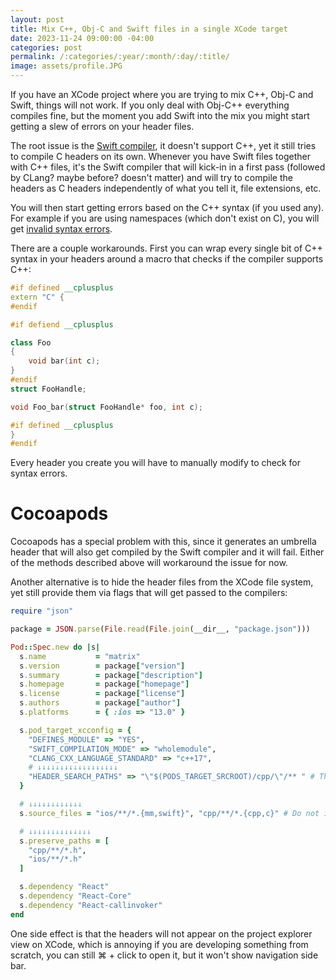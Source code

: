 ```yaml
---
layout: post
title: Mix C++, Obj-C and Swift files in a single XCode target
date: 2023-11-24 09:00:00 -04:00
categories: post
permalink: /:categories/:year/:month/:day/:title/
image: assets/profile.JPG
---
```


If you have an XCode project where you are trying to mix C++, Obj-C and Swift, things will not work. If you only deal with Obj-C++ everything compiles fine, but the moment you add Swift into the mix you might start getting a slew of errors on your header files.

The root issue is the [Swift compiler](https://stackoverflow.com/questions/47788422/cannot-use-namespace-and-cannot-include-standard-c-library-in-my-h-files), it doesn't support C++, yet it still tries to compile C headers on its own. Whenever you have Swift files together with C++ files, it's the Swift compiler that will kick-in in a first pass (followed by CLang? maybe before? doesn't matter) and will try to compile the headers as C headers independently of what you tell it, file extensions, etc.

You will then start getting errors based on the C++ syntax (if you used any). For example if you are using namespaces (which don't exist on C), you will get [invalid syntax errors](https://github.com/CocoaPods/CocoaPods/issues/12105#issuecomment-1824455557).

There are a couple workarounds. First you can wrap every single bit of C++ syntax in your headers around a macro that checks if the compiler supports C++:

```C++
#if defined __cplusplus
extern "C" {
#endif

#if defiend __cplusplus

class Foo
{
    void bar(int c);
}
#endif
struct FooHandle;

void Foo_bar(struct FooHandle* foo, int c);

#if defined __cplusplus
}
#endif
```

Every header you create you will have to manually modify to check for syntax errors.

# Cocoapods

Cocoapods has a special problem with this, since it generates an umbrella header that will also get compiled by the Swift compiler and it will fail. Either of the methods described above will workaround the issue for now.

Another alternative is to hide the header files from the XCode file system, yet still provide them via flags that will get passed to the compilers:

```ruby
require "json"

package = JSON.parse(File.read(File.join(__dir__, "package.json")))

Pod::Spec.new do |s|
  s.name           = "matrix"
  s.version        = package["version"]
  s.summary        = package["description"]
  s.homepage       = package["homepage"]
  s.license        = package["license"]
  s.authors        = package["author"]
  s.platforms      = { :ios => "13.0" }

  s.pod_target_xcconfig = {
    "DEFINES_MODULE" => "YES",
    "SWIFT_COMPILATION_MODE" => "wholemodule",
    "CLANG_CXX_LANGUAGE_STANDARD" => "c++17",
    # ↓↓↓↓↓↓↓↓↓↓↓↓↓↓↓↓↓↓
    "HEADER_SEARCH_PATHS" => "\"$(PODS_TARGET_SRCROOT)/cpp/\"/** " # This will link the headers at compile time, flag passed directly to the compiler
  }

  # ↓↓↓↓↓↓↓↓↓↓↓↓
  s.source_files = "ios/**/*.{mm,swift}", "cpp/**/*.{cpp,c}" # Do not include the headers in the sources, then XCode won't try to compile them

  # ↓↓↓↓↓↓↓↓↓↓↓↓↓↓
  s.preserve_paths = [
    "cpp/**/*.h",
    "ios/**/*.h"
  ]

  s.dependency "React"
  s.dependency "React-Core"
  s.dependency "React-callinvoker"
end
```

One side effect is that the headers will not appear on the project explorer view on XCode, which is annoying if you are developing something from scratch, you can still ⌘ + click to open it, but it won't show navigation side bar.
